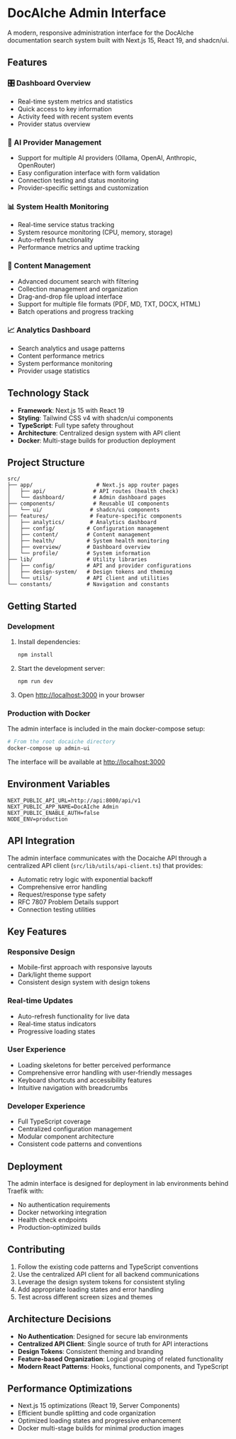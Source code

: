 # DocAIche Admin Interface

A modern, responsive administration interface for the DocAIche documentation search system built with Next.js 15, React 19, and shadcn/ui.

## Features

### 🎛️ Dashboard Overview
- Real-time system metrics and statistics
- Quick access to key information
- Activity feed with recent system events
- Provider status overview

### 🔧 AI Provider Management
- Support for multiple AI providers (Ollama, OpenAI, Anthropic, OpenRouter)
- Easy configuration interface with form validation
- Connection testing and status monitoring
- Provider-specific settings and customization

### 📊 System Health Monitoring
- Real-time service status tracking
- System resource monitoring (CPU, memory, storage)
- Auto-refresh functionality
- Performance metrics and uptime tracking

### 📁 Content Management
- Advanced document search with filtering
- Collection management and organization
- Drag-and-drop file upload interface
- Support for multiple file formats (PDF, MD, TXT, DOCX, HTML)
- Batch operations and progress tracking

### 📈 Analytics Dashboard
- Search analytics and usage patterns
- Content performance metrics
- System performance monitoring
- Provider usage statistics

## Technology Stack

- **Framework**: Next.js 15 with React 19
- **Styling**: Tailwind CSS v4 with shadcn/ui components
- **TypeScript**: Full type safety throughout
- **Architecture**: Centralized design system with API client
- **Docker**: Multi-stage builds for production deployment

## Project Structure

```
src/
├── app/                    # Next.js app router pages
│   ├── api/               # API routes (health check)
│   └── dashboard/         # Admin dashboard pages
├── components/            # Reusable UI components
│   └── ui/               # shadcn/ui components
├── features/             # Feature-specific components
│   ├── analytics/        # Analytics dashboard
│   ├── config/          # Configuration management
│   ├── content/         # Content management
│   ├── health/          # System health monitoring
│   ├── overview/        # Dashboard overview
│   └── profile/         # System information
├── lib/                 # Utility libraries
│   ├── config/          # API and provider configurations
│   ├── design-system/   # Design tokens and theming
│   └── utils/           # API client and utilities
└── constants/           # Navigation and constants
```

## Getting Started

### Development

1. Install dependencies:
   ```bash
   npm install
   ```

2. Start the development server:
   ```bash
   npm run dev
   ```

3. Open [http://localhost:3000](http://localhost:3000) in your browser

### Production with Docker

The admin interface is included in the main docker-compose setup:

```bash
# From the root docaiche directory
docker-compose up admin-ui
```

The interface will be available at [http://localhost:3000](http://localhost:3000)

## Environment Variables

```env
NEXT_PUBLIC_API_URL=http://api:8000/api/v1
NEXT_PUBLIC_APP_NAME=DocAIche Admin
NEXT_PUBLIC_ENABLE_AUTH=false
NODE_ENV=production
```

## API Integration

The admin interface communicates with the Docaiche API through a centralized API client (`src/lib/utils/api-client.ts`) that provides:

- Automatic retry logic with exponential backoff
- Comprehensive error handling
- Request/response type safety
- RFC 7807 Problem Details support
- Connection testing utilities

## Key Features

### Responsive Design
- Mobile-first approach with responsive layouts
- Dark/light theme support
- Consistent design system with design tokens

### Real-time Updates
- Auto-refresh functionality for live data
- Real-time status indicators
- Progressive loading states

### User Experience
- Loading skeletons for better perceived performance
- Comprehensive error handling with user-friendly messages
- Keyboard shortcuts and accessibility features
- Intuitive navigation with breadcrumbs

### Developer Experience
- Full TypeScript coverage
- Centralized configuration management
- Modular component architecture
- Consistent code patterns and conventions

## Deployment

The admin interface is designed for deployment in lab environments behind Traefik with:

- No authentication requirements
- Docker networking integration
- Health check endpoints
- Production-optimized builds

## Contributing

1. Follow the existing code patterns and TypeScript conventions
2. Use the centralized API client for all backend communications
3. Leverage the design system tokens for consistent styling
4. Add appropriate loading states and error handling
5. Test across different screen sizes and themes

## Architecture Decisions

- **No Authentication**: Designed for secure lab environments
- **Centralized API Client**: Single source of truth for API interactions
- **Design Tokens**: Consistent theming and branding
- **Feature-based Organization**: Logical grouping of related functionality
- **Modern React Patterns**: Hooks, functional components, and TypeScript

## Performance Optimizations

- Next.js 15 optimizations (React 19, Server Components)
- Efficient bundle splitting and code organization
- Optimized loading states and progressive enhancement
- Docker multi-stage builds for minimal production images